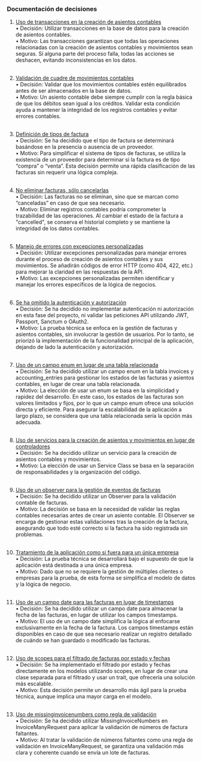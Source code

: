 ### Documentación de decisiones

1. <u>Uso de transacciones en la creación de asientos contables</u></br>
	•	Decisión: Utilizar transacciones en la base de datos para la creación de asientos contables.</br>
	•	Motivo: Las transacciones garantizan que todas las operaciones relacionadas con la creación de asientos contables y movimientos sean seguras. Si alguna parte del proceso falla, todas las acciones se deshacen, evitando inconsistencias en los datos.</br></br>

2. <u>Validación de cuadre de movimientos contables</u></br>
	•	Decisión: Validar que los movimientos contables estén equilibrados antes de ser almacenados en la base de datos.</br>
	•	Motivo: Un asiento contable debe siempre cumplir con la regla básica de que los débitos sean igual a los créditos. Validar esta condición ayuda a mantener la integridad de los registros contables y evitar errores contables.</br></br>

3. <u>Definición de tipos de factura</u></br>
	•	Decisión: Se ha decidido que el tipo de factura se determinará basándose en la presencia o ausencia de un proveedor.</br>
	•	Motivo: Para simplificar el sistema de tipos de facturas, se utiliza la existencia de un proveedor para determinar si la factura es de tipo “compra” o “venta”. Esta decisión permite una rápida clasificación de las facturas sin requerir una lógica compleja.</br></br>

5. <u>No eliminar facturas, sólo cancelarlas</u></br>
	•	Decisión: Las facturas no se eliminan, sino que se marcan como “canceladas” en caso de que sea necesario.</br>
	•	Motivo: Eliminar registros contables podría comprometer la trazabilidad de las operaciones. Al cambiar el estado de la factura a "cancelled", se conserva el historial completo y se mantiene la integridad de los datos contables.</br></br>

6. <u>Manejo de errores con excepciones personalizadas</u></br>
	•	Decisión: Utilizar excepciones personalizadas para manejar errores durante el proceso de creación de asientos contables y sus movimientos. Se añadirán códigos de error HTTP (como 404, 422, etc.) para mejorar la claridad en las respuestas de la API.</br>
	•	Motivo: Las excepciones personalizadas permiten identificar y manejar los errores específicos de la lógica de negocios.</br></br>

7. <u>Se ha omitido la autenticación y autorización</u></br>
    •	Decisión: Se ha decidido no implementar autenticación ni autorización en esta fase del proyecto, ni validar las peticiones API utilizando JWT, Passport, Sanctum o OAuth2.</br>
	•	Motivo: La prueba técnica se enfoca en la gestión de facturas y asientos contables, sin involucrar la gestión de usuarios. Por lo tanto, se priorizó la implementación de la funcionalidad principal de la aplicación, dejando de lado la autenticación y autorización.</br></br>

8. <u>Uso de un campo enum en lugar de una tabla relacionada</u></br>
	•	Decisión: Se ha decidido utilizar un campo enum en la tabla invoices y accounting_entries para gestionar los estados de las facturas y asientos contables, en lugar de crear una tabla relacionada.</br>
	•	Motivo: La elección de usar un enum se basa en la simplicidad y rapidez del desarrollo. En este caso, los estados de las facturas son valores limitados y fijos, por lo que un campo enum ofrece una solución directa y eficiente. Para asegurar la escalabilidad de la aplicación a largo plazo, se considera que una tabla relacionada sería la opción más adecuada.</br></br>

9. <u>Uso de servicios para la creación de asientos y movimientos en lugar de controladores</u></br>
	•	Decisión: Se ha decidido utilizar un servicio para la creación de asientos contables y movimientos.</br>
	•	Motivo: La elección de usar un Service Class se basa en la separación de responsabilidades y la organización del código.</br></br>

10. <u>Uso de un observer para la gestión de eventos de facturas</u></br>
	•	Decisión: Se ha decidido utilizar un Observer para la validación contable de facturas.</br>
	•	Motivo: La decisión se basa en la necesidad de validar las reglas contables necesarias antes de crear un asiento contable. El Observer se encarga de gestionar estas validaciones tras la creación de la factura, asegurando que todo esté correcto si la factura ha sido registrada sin problemas.</br></br>

11.	<u>Tratamiento de la aplicación como si fuera para un única empresa</u></br>
	•	Decisión: La prueba técnica se desarrollará bajo el supuesto de que la aplicación está destinada a una única empresa.</br>
	•	Motivo: Dado que no se requiere la gestión de múltiples clientes o empresas para la prueba, de esta forma se simplifica el modelo de datos y la lógica de negocio.</br></br>

13. <u>Uso de un campo date para las facturas en lugar de timestamps</u></br>
	•	Decisión: Se ha decidido utilizar un campo date para almacenar la fecha de las facturas, en lugar de utilizar los campos timestamps.</br>
	•	Motivo: El uso de un campo date simplifica la lógica al enfocarse exclusivamente en la fecha de la factura. Los campos timestamps están disponibles en caso de que sea necesario realizar un registro detallado de cuándo se han guardado o modificado las facturas.</br></br>

12.	<u>Uso de scopes para el filtrado de facturas por estado y fechas</u></br>
	•	Decisión: Se ha implementado el filtrado por estado y fechas directamente en los modelos utilizando scopes, en lugar de crear una clase separada para el filtrado y usar un trait, que ofrecería una solución más escalable.</br>
	•	Motivo: Esta decisión permite un desarrollo más ágil para la prueba técnica, aunque implica una mayor carga en el modelo.</br></br>

13.	<u>Uso de missinginvoicenumbers como regla de validación</u></br>
	•	Decisión: Se ha decidido utilizar MissingInvoiceNumbers en InvoiceManyRequest para aplicar la validación de números de factura faltantes.</br>
	•	Motivo: Al tratar la validación de números faltantes como una regla de validación en InvoiceManyRequest, se garantiza una validación más clara y coherente cuando se envía un lote de facturas.</br></br>
